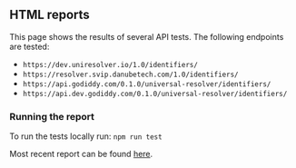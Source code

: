 ## HTML reports

This page shows the results of several API tests. The following endpoints are tested:
- `https://dev.uniresolver.io/1.0/identifiers/`
- `https://resolver.svip.danubetech.com/1.0/identifiers/`
- `https://api.godiddy.com/0.1.0/universal-resolver/identifiers/`
- `https://api.dev.godiddy.com/0.1.0/universal-resolver/identifiers/`

### Running the report

To run the tests locally run:
`npm run test`

[//]: # (### todo Reports &#40;dynamically&#41;)

[//]: # (Report of [2022_03_17]&#40;https://danubetech.github.io/did-resolution-test-suite/cypress/timestamp/path_folder/reports.html&#41;.)
Most recent report can be found [here](https://danubetech.github.io/did-resolution-test-suite/reports/mochareports/reports.html).